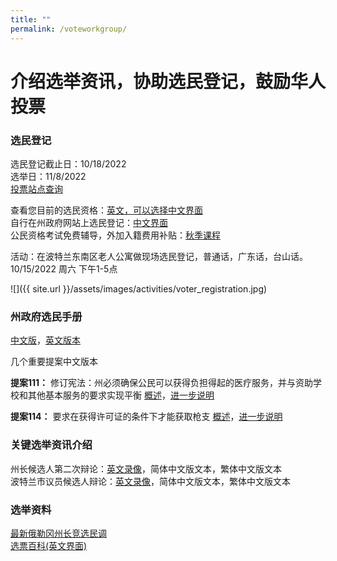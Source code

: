 ```yaml
---
title: ""
permalink: /voteworkgroup/
---
```


# 介绍选举资讯，协助选民登记，鼓励华人投票

### 选民登记

选民登记截止日：10/18/2022  
选举日：11/8/2022  
[投票站点查询](https://sos.oregon.gov/voting/Pages/drop-box-locator.aspx)  

查看您目前的选民资格：[英文，可以选择中文界面](https://secure.sos.state.or.us/orestar/vr/showVoterSearch.do)  
自行在州政府网站上选民登记：[中文界面](https://sos.oregon.gov/voting/Pages/registration.aspx?lang=zh)  
公民资格考试免费辅导，外加入籍费用补贴：[秋季课程](/assets/images/activities/citizenship_class.pdf)    

活动：在波特兰东南区老人公寓做现场选民登记，普通话，广东话，台山话。10/15/2022 周六 下午1-5点

![]({{ site.url }}/assets/images/activities/voter_registration.jpg)

### 州政府选民手册

[中文版](https://sos.oregon.gov/elections/Pages/Voters-Pamphlet-Chinese.aspx)，[英文版本](https://oregonvotes.gov/voters-guide/english/votersguide.html)

几个重要提案中文版本

**提案111：** 修订宪法：州必须确保公民可以获得负担得起的医疗服务，并与资助学校和其他基本服务的要求实现平衡 [概述](https://sos.oregon.gov/elections/Documents/lang/ZH-measure-title-111-STA-G22.pdf)，[进一步说明](https://sos.oregon.gov/elections/Documents/lang/ZH-measure-explanatory-111-STA-G22.pdf)

**提案114：** 要求在获得许可证的条件下才能获取枪支 [概述](chrome-extension://efaidnbmnnnibpcajpcglclefindmkaj/https://sos.oregon.gov/elections/Documents/lang/ZH-measure-title-114-STA-G22.pdf)，[进一步说明](chrome-extension://efaidnbmnnnibpcajpcglclefindmkaj/https://sos.oregon.gov/elections/Documents/lang/ZH-measure-explanatory-114-STA-G22.pdf)

### 关键选举资讯介绍

州长候选人第二次辩论：[英文录像](https://youtu.be/PASxD34rc2g)，简体中文版文本，繁体中文版文本  
波特兰市议员候选人辩论：[英文录像](https://youtu.be/JsGnGTpSl3w)，简体中文版文本，繁体中文版文本  

### 选举资料

[最新俄勒冈州长竞选民调](https://projects.fivethirtyeight.com/polls/governor/2022/oregon/)  
[选票百科(英文界面)](https://ballotpedia.org/)  
